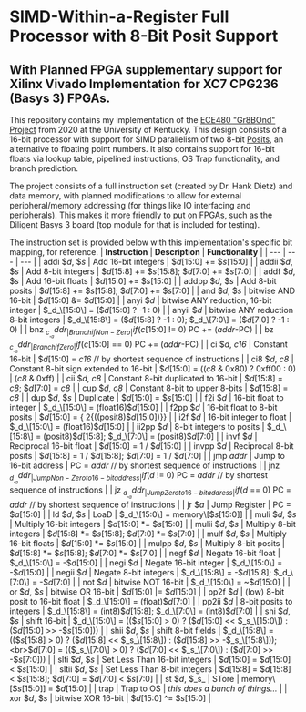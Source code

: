# SIMD-Within-a-Register Full Processor with 8-Bit Posit Support
## With Planned FPGA supplementary support for Xilinx Vivado Implementation for XC7 CPG236 (Basys 3) FPGAs.

This repository contains my implementation of the [ECE480 "Gr8BOnd" Project](https://aggregate.org/EE480/gr8bond.html) from 2020 at the University of Kentucky. This design consists of a 16-bit processor with support for SIMD parallelism of two 8-bit [Posits](http://www.johngustafson.net/pdfs/BeatingFloatingPoint.pdf), an alternative to floating point numbers. It also contains support for 16-bit floats via lookup table, pipelined instructions, OS Trap functionality, and branch prediction.

The project consists of a full instruction set (created by Dr. Hank Dietz) and data memory, with planned modifications to allow for external peripheral/memory addressing (for things like IO interfacing and peripherals). This makes it more friendly to put on FPGAs, such as the Diligent Basys 3 board (top module for that is included for testing). 

The instruction set is provided below with this implementation's specific bit mapping, for reference.
| **Instruction** | **Description** | **Functionality** |
| --- | --- | --- |
| addi $_d_, $_s_ | Add 16-bit integers | $_d_\[15:0\] += $_s_\[15:0\] |
| addii $_d_, $_s_ | Add 8-bit integers | $_d_\[15:8\] += $_s_\[15:8\]; $_d_\[7:0\] += $_s_\[7:0\] |
| addf $_d_, $_s_ | Add 16-bit floats | $_d_\[15:0\] += $_s_\[15:0\] |
| addpp $_d_, $_s_ | Add 8-bit posits | $_d_\[15:8\] += $_s_\[15:8\]; $_d_\[7:0\] += $_s_\[7:0\] |
| and $_d_, $_s_ | bitwise AND 16-bit | $_d_\[15:0\] &= $_d_\[15:0\] |
| anyi $_d_ | bitwise ANY reduction, 16-bit integer | $_d_\[15:0\] = ($_d_\[15:0\] ? -1 : 0) |
| anyii $_d_ | bitwise ANY reduction 8-bit integers | $_d_\[15:8\] = ($_d_\[15:8\] ? -1 : 0); $_d_\[7:0\] = ($_d_\[7:0\] ? -1 : 0) |
| bnz $_c_, _addr_ | Branch if Non-Zero | if ($_c_\[15:0\] != 0) PC += (_addr_\-PC) |
| bz $_c_, _addr_ | Branch if Zero | if ($_c_\[15:0\] == 0) PC += (_addr_\-PC) |
| ci $_d_, _c16_ | Constant 16-bit | $_d_\[15:0\] = _c16_ // by shortest sequence of instructions |
| ci8 $_d_, _c8_ | Constant 8-bit sign extended to 16-bit | $_d_\[15:0\] = ((_c8_ & 0x80) ? 0xff00 : 0) \| (_c8_ & 0xff) |
| cii $_d_, _c8_ | Constant 8-bit duplicated to 16-bit | $_d_\[15:8\] = _c8_; $_d_\[7:0\] = _c8_ |
| cup $_d_, _c8_ | Constant 8-bit to upper 8-bits | $_d_\[15:8\] = _c8_ |
| dup $_d_, $_s_ | Duplicate | $_d_\[15:0\] = $_s_\[15:0\] |
| f2i $_d_ | 16-bit float to integer | $_d_\[15:0\] = (float16)$_d_\[15:0\] |
| f2pp $_d_ | 16-bit float to 8-bit posits | $_d_\[15:0\] = { 2{((posit8)$_d_\[15:0\])}} |
| i2f $_d_ | 16-bit integer to float | $_d_\[15:0\] = (float16)$_d_\[15:0\] |
| ii2pp $_d_ | 8-bit integers to posits | $_d_\[15:8\] = (posit8)$_d_\[15:8\]; $_d_\[7:0\] = (posit8)$_d_\[7:0\] |
| invf $_d_ | Reciprocal 16-bit float | $_d_\[15:0\] = 1 / $_d_\[15:0\] |
| invpp $_d_ | Reciprocal 8-bit posits | $_d_\[15:8\] = 1 / $_d_\[15:8\]; $_d_\[7:0\] = 1 / $_d_\[7:0\] |
| jmp _addr_ | Jump to 16-bit address | PC = _addr_ // by shortest sequence of instructions |
| jnz $_d_, _addr_ | Jump Non-Zero to 16-bit address | if ($_d_ != 0) PC = _addr_ // by shortest sequence of instructions |
| jz $_d_, _addr_ | Jump Zero to 16-bit address | if ($_d_ == 0) PC = _addr_ // by shortest sequence of instructions |
| jr $_a_ | Jump Register | PC = $_a_\[15:0\] |
| ld $_d_, $_s_ | LoaD | $_d_\[15:0\] = memory\[$_s_\[15:0\]\] |
| muli $_d_, $_s_ | Multiply 16-bit integers | $_d_\[15:0\] \*= $_s_\[15:0\] |
| mulii $_d_, $_s_ | Multiply 8-bit integers | $_d_\[15:8\] \*= $_s_\[15:8\]; $_d_\[7:0\] \*= $_s_\[7:0\] |
| mulf $_d_, $_s_ | Multiply 16-bit floats | $_d_\[15:0\] \*= $_s_\[15:0\] |
| mulpp $_d_, $_s_ | Multiply 8-bit posits | $_d_\[15:8\] \*= $_s_\[15:8\]; $_d_\[7:0\] \*= $_s_\[7:0\] |
| negf $_d_ | Negate 16-bit float | $_d_\[15:0\] = -$_d_\[15:0\] |
| negi $_d_ | Negate 16-bit integer | $_d_\[15:0\] = -$_d_\[15:0\] |
| negii $_d_ | Negate 8-bit integers | $_d_\[15:8\] = -$_d_\[15:8\]; $_d_\[7:0\] = -$_d_\[7:0\] |
| not $_d_ | bitwise NOT 16-bit | $_d_\[15:0\] = ~$_d_\[15:0\] |
| or $_d_, $_s_ | bitwise OR 16-bit | $_d_\[15:0\] \|= $_d_\[15:0\] |
| pp2f $_d_ | (low) 8-bit posit to 16-bit float | $_d_\[15:0\] = (float)$_d_\[7:0\] |
| pp2ii $_d_ | 8-bit posits to integers | $_d_\[15:8\] = (int8)$_d_\[15:8\]; $_d_\[7:0\] = (int8)$_d_\[7:0\] |
| shi $_d_, $_s_ | shift 16-bit | $_d_\[15:0\] = (($_s_\[15:0\] > 0) ? ($_d_\[15:0\] << $_s_\[15:0\]) : ($_d_\[15:0\] >> -$_s_\[15:0\])) |
| shii $_d_, $_s_ | shift 8-bit fields | $_d_\[15:8\] = (($_s_\[15:8\] > 0) ? ($_d_\[15:8\] << $_s_\[15:8\]) : ($_d_\[15:8\] >> -$_s_\[15:8\]));  <br>$_d_\[7:0\] = (($_s_\[7:0\] > 0) ? ($_d_\[7:0\] << $_s_\[7:0\]) : ($_d_\[7:0\] >> -$_s_\[7:0\])) |
| slti $_d_, $_s_ | Set Less Than 16-bit integers | $_d_\[15:0\] = $_d_\[15:0\] < $_s_\[15:0\] |
| sltii $_d_, $_s_ | Set Less Than 8-bit integers | $_d_\[15:8\] = $_d_\[15:8\] < $_s_\[15:8\]; $_d_\[7:0\] = $_d_\[7:0\] < $_s_\[7:0\] |
| st $_d_, $_s_ | STore | memory\[$_s_\[15:0\]\] = $_d_\[15:0\] |
| trap | Trap to OS | _this does a bunch of things..._ |
| xor $_d_, $_s_ | bitwise XOR 16-bit | $_d_\[15:0\] ^= $_s_\[15:0\] |
